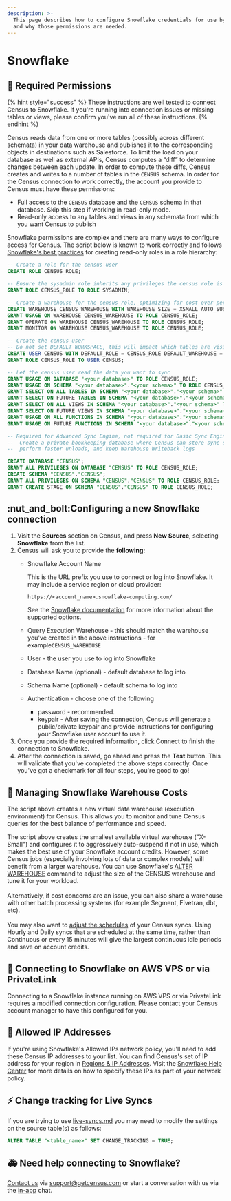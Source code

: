 ```yaml
---
description: >-
  This page describes how to configure Snowflake credentials for use by Census
  and why those permissions are needed.
---
```


# Snowflake

## 🔐 Required Permissions

{% hint style="success" %}
These instructions are well tested to connect Census to Snowflake. If you're running into connection issues or missing tables or views, please confirm you've run all of these instructions.
{% endhint %}

Census reads data from one or more tables (possibly across different schemata) in your data warehouse and publishes it to the corresponding objects in destinations such as Salesforce. To limit the load on your database as well as external APIs, Census computes a “diff” to determine changes between each update. In order to compute these diffs, Census creates and writes to a number of tables in the `CENSUS` schema. In order for the Census connection to work correctly, the account you provide to Census must have these permissions:

* Full access to the `CENSUS` database and the `CENSUS` schema in that database. Skip this step if working in read-only mode.
* Read-only access to any tables and views in any schemata from which you want Census to publish

Snowflake permissions are complex and there are many ways to configure access for Census. The script below is known to work correctly and follows [Snowflake's best practices](https://docs.snowflake.com/en/user-guide/security-access-control-configure.html#creating-read-only-roles) for creating read-only roles in a role hierarchy:

```sql
-- Create a role for the census user
CREATE ROLE CENSUS_ROLE;

-- Ensure the sysadmin role inherits any privileges the census role is granted. Note that this does not grant sysadmin privileges to the census role
GRANT ROLE CENSUS_ROLE TO ROLE SYSADMIN;

-- Create a warehouse for the census role, optimizing for cost over performance
CREATE WAREHOUSE CENSUS_WAREHOUSE WITH WAREHOUSE_SIZE = XSMALL AUTO_SUSPEND = 60 AUTO_RESUME = TRUE INITIALLY_SUSPENDED = FALSE;
GRANT USAGE ON WAREHOUSE CENSUS_WAREHOUSE TO ROLE CENSUS_ROLE;
GRANT OPERATE ON WAREHOUSE CENSUS_WAREHOUSE TO ROLE CENSUS_ROLE;
GRANT MONITOR ON WAREHOUSE CENSUS_WAREHOUSE TO ROLE CENSUS_ROLE;

-- Create the census user
-- Do not set DEFAULT_WORKSPACE, this will impact which tables are visible to Census
CREATE USER CENSUS WITH DEFAULT_ROLE = CENSUS_ROLE DEFAULT_WAREHOUSE = CENSUS_WAREHOUSE PASSWORD = '<strong, unique password>';
GRANT ROLE CENSUS_ROLE TO USER CENSUS;

-- Let the census user read the data you want to sync
GRANT USAGE ON DATABASE "<your database>" TO ROLE CENSUS_ROLE;
GRANT USAGE ON SCHEMA "<your database>"."<your schema>" TO ROLE CENSUS_ROLE;
GRANT SELECT ON ALL TABLES IN SCHEMA "<your database>"."<your schema>" TO ROLE CENSUS_ROLE;
GRANT SELECT ON FUTURE TABLES IN SCHEMA "<your database>"."<your schema>" TO ROLE CENSUS_ROLE;
GRANT SELECT ON ALL VIEWS IN SCHEMA "<your database>"."<your schema>" TO ROLE CENSUS_ROLE;
GRANT SELECT ON FUTURE VIEWS IN SCHEMA "<your database>"."<your schema>" TO ROLE CENSUS_ROLE;
GRANT USAGE ON ALL FUNCTIONS IN SCHEMA "<your database>"."<your schema>" TO ROLE CENSUS_ROLE;
GRANT USAGE ON FUTURE FUNCTIONS IN SCHEMA "<your database>"."<your schema>" TO ROLE CENSUS_ROLE;

-- Required for Advanced Sync Engine, not required for Basic Sync Engine: 
--  Create a private bookkeeping database where Census can store sync state,
--  perform faster unloads, and keep Warehouse Writeback logs

CREATE DATABASE "CENSUS";
GRANT ALL PRIVILEGES ON DATABASE "CENSUS" TO ROLE CENSUS_ROLE;
CREATE SCHEMA "CENSUS"."CENSUS";
GRANT ALL PRIVILEGES ON SCHEMA "CENSUS"."CENSUS" TO ROLE CENSUS_ROLE;
GRANT CREATE STAGE ON SCHEMA "CENSUS"."CENSUS" TO ROLE CENSUS_ROLE;
```

## :nut\_and\_bolt:Configuring a new Snowflake connection

1. Visit the **Sources** section on Census, and press **New Source**, selecting **Snowflake** from the list.
2. Census will ask you to provide the **following:**
   *   Snowflake Account Name&#x20;

       This is the URL prefix you use to connect or log into Snowflake. It may include a service region or cloud provider:

       ```
       https://<account_name>.snowflake-computing.com/
       ```

       See the [Snowflake documentation](https://docs.snowflake.com/en/user-guide/jdbc-configure.html#connection-parameters) for more information about the supported options.
   * Query Execution Warehouse - this should match the warehouse you've created in the above instructions - for example`CENSUS_WAREHOUSE`
   * User - the user you use to log into Snowflake
   * Database Name (optional) - default database to log into
   * Schema Name (optional) - default schema to log into
   * Authentication - choose one of the following
     * password - recommended.
     * keypair - After saving the connection, Census will generate a public/private keypair and provide instructions for configuring your Snowflake user account to use it.
3. Once you provide the required information, click Connect to finish the connection to Snowflake.
4. After the connection is saved, go ahead and press the **Test** button. This will validate that you've completed the above steps correctly. Once you've got a checkmark for all four steps, you're good to go!

## 💸 Managing Snowflake Warehouse Costs

The script above creates a new virtual data warehouse (execution environment) for Census. This allows you to monitor and tune Census queries for the best balance of performance and speed.

The script above creates the smallest available virtual warehouse ("X-Small") and configures it to aggressively auto-suspend if not in use, which makes the best use of your Snowflake account credits. However, some Census jobs (especially involving lots of data or complex models) will benefit from a larger warehouse. You can use Snowflake's [ALTER WAREHOUSE](https://docs.snowflake.com/en/sql-reference/sql/alter-warehouse.html) command to adjust the size of the CENSUS warehouse and tune it for your workload.\
\
Alternatively, if cost concerns are an issue, you can also share a warehouse with other batch processing systems (for example Segment, Fivetran, dbt, etc).\
\
You may also want to [adjust the schedules](../basics/core-concept/#scheduling-a-sync) of your Census syncs. Using Hourly and Daily syncs that are scheduled at the same time, rather than Continuous or every 15 minutes will give the largest continuous idle periods and save on account credits.

## 🔗 Connecting to Snowflake on AWS VPS or via PrivateLink

Connecting to a Snowflake instance running on AWS VPS or via PrivateLink requires a modified connection configuration. Please contact your Census account manager to have this configured for you.

## 🚦 Allowed IP Addresses

If you're using Snowflake's Allowed IPs network policy, you'll need to add these Census IP addresses to your list. You can find Census's set of IP address for your region in [Regions & IP Addresses](../basics/security-and-privacy/regions-and-ip-addresses.md#ip-addresses). Visit the [Snowflake Help Center](https://docs.snowflake.net/manuals/user-guide/network-policies.html) for more details on how to specify these IPs as part of your network policy.

## ⚡ Change tracking for Live Syncs

If you are trying to use [live-syncs.md](../basics/core-concept/live-syncs.md "mention") you may need to modify the settings on the source table(s) as follows:

```sql
ALTER TABLE "<table_name>" SET CHANGE_TRACKING = TRUE;
```

## 🚑 Need help connecting to Snowflake?

[Contact us](mailto:support@getcensus.com) via support@getcensus.com or start a conversation with us via the [in-app](https://app.getcensus.com) chat.
